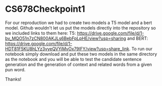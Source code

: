 # CS678Checkpoint1

For our reproduction we had to create two models a T5 model and a bert model. Github wouldn't let us put the models directly into the repository so we included
links to them here: T5: https://drive.google.com/file/d/1-bv_MQO51n7zCN800AKJLs6BebFpLpHE/view?usp=sharing 
and BERT: https://drive.google.com/file/d/1-HDT81F5KU8hLYz3vyeQVYiMvOx79lFY/view?usp=share_link. To run our notebook simply download and put these two models in the
same directory as the notebook and you will be able to test the candidate sentence generation and the generation of context and related words from a given pun word.

Thanks!

